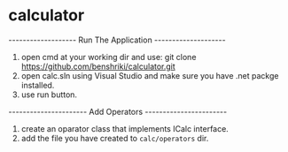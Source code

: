 # calculator
------------------- Run The Application --------------------
1.  open cmd at your working dir and use:
    git clone https://github.com/benshriki/calculator.git
2. open calc.sln using Visual Studio and make sure you have .net packge installed.
3. use run button.

---------------------- Add Operators -----------------------
1. create an oparator class that implements ICalc interface.
2. add the file you have created to `calc/operators` dir.
